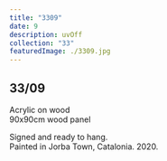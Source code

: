 ```yaml
---
title: "3309"
date: 9
description: uvOff
collection: "33"
featuredImage: ./3309.jpg
---
```

## 33/09

Acrylic on wood<br/>
90x90cm wood panel

Signed and ready to hang.<br/>
Painted in Jorba Town, Catalonia. 2020.